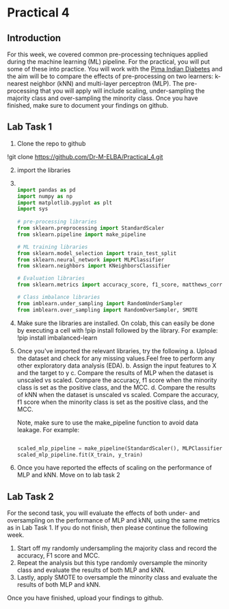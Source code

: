 # Practical 4

## Introduction

For this week, we covered common pre-processing techniques applied during the machine learning (ML) pipeline. For the practical, you will put some of these into practice. You will work with the <ins>Pima Indian Diabetes</ins> and the aim will be to compare the effects of pre-processing on two learners: k-nearest neighbor (kNN) and multi-layer perceptron (MLP). The pre-processing that you will apply will include scaling, under-sampling the majority class and over-sampling the minority class. Once you have finished, make sure to document your findings on github.


## Lab Task 1

1. Clone the repo to github

!git clone https://github.com/Dr-M-ELBA/Practical_4.git

2. import the libraries

3. ```Python

   import pandas as pd
   import numpy as np
   import matplotlib.pyplot as plt
   import sys
  
   # pre-processing libraries
   from sklearn.preprocessing import StandardScaler
   from sklearn.pipeline import make_pipeline

   # ML training libraries
   from sklearn.model_selection import train_test_split
   from sklearn.neural_network import MLPClassifier
   from sklearn.neighbors import KNeighborsClassifier

   # Evaluation libraries
   from sklearn.metrics import accuracy_score, f1_score, matthews_corrcoef

   # Class imbalance libraries
   from imblearn.under_sampling import RandomUnderSampler
   from imblearn.over_sampling import RandomOverSampler, SMOTE
   ```

4. Make sure the libraries are installed. On colab, this can easily be done by executing a cell with !pip install followed by the library. For example: !pip install imbalanced-learn

5. Once you've imported the relevant libraries, try the following
   a. Upload the dataset and check for any missing values.Feel free to perform any other exploratory data analysis (EDA).
   b. Assign the input features to X and the target to y
   c. Compare the results of MLP when the dataset is unscaled vs scaled. Compare the accuracy, f1 score when the minority class is set as the positive class, and the MCC.
   d. Compare the results of kNN when the dataset is unscaled vs scaled. Compare the accuracy, f1 score when the minority class is set as the positive class, and the MCC.

   Note, make sure to use the make_pipeline function to avoid data leakage. For example:

   ``` Python

   scaled_mlp_pipeline = make_pipeline(StandardScaler(), MLPClassifier(random_state=42))
   scaled_mlp_pipeline.fit(X_train, y_train)
   ```

6. Once you have reported the effects of scaling on the performance of MLP and kNN. Move on to lab task 2

## Lab Task 2

For the second task, you will evaluate the effects of both under- and oversampling on the performance of MLP and kNN, using the same metrics as in Lab Task 1. If you do not finish, then please continue the following week.

1. Start off my randomly undersampling the majority class and record the accuracy, F1 score and MCC.
2. Repeat the analysis but this type randomly oversample the minority class and evaluate the results of both MLP and kNN.
3. Lastly, apply SMOTE to oversample the minority class and evaluate the results of both MLP and kNN.

Once you have finished, upload your findings to github.

   
